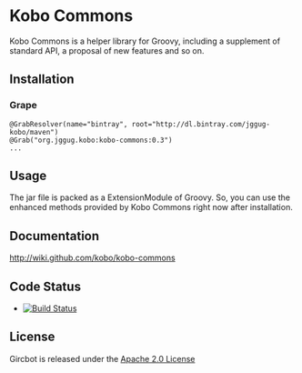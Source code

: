 Kobo Commons
============

Kobo Commons is a helper library for Groovy, including a supplement of standard API, a proposal of new features and so on.


Installation
------------

### Grape

```
@GrabResolver(name="bintray", root="http://dl.bintray.com/jggug-kobo/maven")
@Grab("org.jggug.kobo:kobo-commons:0.3")
...
```

Usage
-----

The jar file is packed as a ExtensionModule of Groovy.
So, you can use the enhanced methods provided by Kobo Commons right now after installation.


Documentation
-------------

http://wiki.github.com/kobo/kobo-commons


Code Status
-----------

* [![Build Status](https://drone.io/github.com/kobo/kobo-commons/status.png)](https://drone.io/github.com/kobo/kobo-commons/latest)


License
-------

Gircbot is released under the [Apache 2.0 License](http://www.apache.org/licenses/LICENSE-2.0)
